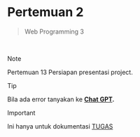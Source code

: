 # Pertemuan 2
> Web Programming 3
<br>

> [!NOTE]
> Pertemuan 13 Persiapan presentasi project.

> [!TIP]
> Bila ada error tanyakan ke **[Chat GPT](https://chat.openai.com/).**

> [!IMPORTANT]
> Ini hanya untuk dokumentasi <ins>TUGAS</ins>

